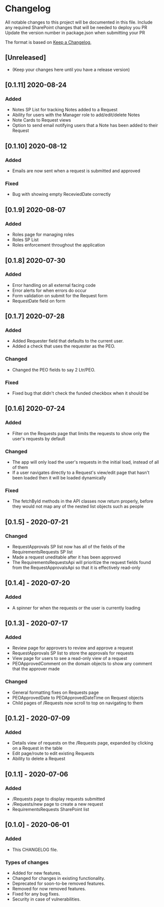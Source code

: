 # Changelog
All notable changes to this project will be documented in this file.
Include any required SharePoint changes that will be needed to deploy you PR
Update the version number in package.json when submitting your PR

The format is based on [Keep a Changelog](https://keepachangelog.com/en/1.0.0/),

## [Unreleased]
- (Keep your changes here until you have a release version)

## [0.1.11] 2020-08-24
### Added
- Notes SP List for tracking Notes added to a Request
- Ability for users with the Manager role to add/edit/delete Notes
- Note Cards to Request views
- Option to send email notifying users that a Note has been added to their Request

## [0.1.10] 2020-08-12
### Added
- Emails are now sent when a request is submitted and approved

### Fixed
- Bug with showing empty ReceviedDate correctly

## [0.1.9] 2020-08-07
### Added
- Roles page for managing roles
- Roles SP List
- Roles enforcement throughout the application

## [0.1.8] 2020-07-30
### Added
- Error handling on all external facing code
- Error alerts for when errors do occur
- Form validation on submit for the Request form
- RequestDate field on form

## [0.1.7] 2020-07-28
### Added
- Added Requester field that defaults to the current user.
- Added a check that uses the requester as the PEO.

### Changed
- Changed the PEO fields to say 2 Ltr/PEO.

### Fixed
- Fixed bug that didn't check the funded checkbox when it should be

## [0.1.6] 2020-07-24
### Added
- Filter on the Requests page that limits the requests to show only the user's requests by default

### Changed
- The app will only load the user's requests in the initial load, instead of all of them
- If a user navigates directly to a Request's view/edit page that hasn't been loaded then it will be loaded dynamically

### Fixed
- The fetchById methods in the API classes now return properly, before they would not map any of the nested list objects such as people

## [0.1.5] - 2020-07-21
### Changed
- RequestApprovals SP list now has all of the fields of the RequirementsRequests SP list
- Made a request uneditable after it has been approved
- The RequirementsRequestsApi will prioritize the request fields found from the RequestApprovalsApi so that it is effectively read-only

## [0.1.4] - 2020-07-20
### Added
- A spinner for when the requests or the user is currently loading

## [0.1.3] - 2020-07-17
### Added
- Review page for approvers to review and approve a request
- RequestApprovals SP list to store the approvals for requests
- View page for users to see a read-only view of a request
- PEOApprovedComment on the domain objects to show any comment that the approver made

### Changed
- General formatting fixes on Requests page
- PEOApprovedDate to PEOApprovedDateTime on Request objects
- Child pages of /Requests now scroll to top on navigating to them

## [0.1.2] - 2020-07-09
### Added
- Details view of requests on the /Requests page, expanded by clicking on a Request in the table
- Edit page/route to edit existing Requests
- Ability to delete a Request

## [0.1.1] - 2020-07-06
### Added
- /Requests page to display requests submitted
- /Requests/new page to create a new request
- RequirementsRequests SharePoint list

## [0.1.0] - 2020-06-01
### Added
- This CHANGELOG file.

### Types of changes
- Added for new features.
- Changed for changes in existing functionality.
- Deprecated for soon-to-be removed features.
- Removed for now removed features.
- Fixed for any bug fixes.
- Security in case of vulnerabilities.